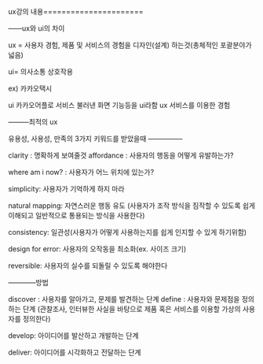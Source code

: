 ux강의 내용======================

——ux와 ui의 차이

ux = 사용자 경험, 제품 및 서비스의 경험을 디자인(설계) 하는것(총체적인 포괄분야가 넓음)

ui= 의사소통 상호작용


ex) 카카오택시 

ui 카카오어플로 서비스 불러낸 화면 기능등을 ui라함
ux 서비스를 이용한 경험

———최적의 ux

유용성, 사용성, 만족의 3가지 키워드를 받았을때
—————

clarity : 명확하게 보여줄것
affordance : 사용자의 행동을 어떻게 유발하는가?

where am i now? : 사용자가 어느 위치에 있는가?

simplicity: 사용자가 기억하게 하지 마라

natural mapping: 자연스러운 행동 유도 (사용자가 조작 방식을 짐작할 수 있도록 쉽게 이해되고 일반적으로 통용되는 방식을 사용한다)

consistency: 일관성(사용자가 어떻게 사용하는지를 쉽게 인지할 수 있게 하기위함)

design for error: 사용자의 오작동을 최소화(ex. 사이즈 크기)

reversible: 사용자의 실수를 되돌릴 수 있도록 해야한다


————방법

discover : 사용자를 알아가고, 문제를 발견하는 단계
define : 사용자와 문제점을 정의하는 단계 (관찰조사, 인터뷰한 사실을 바탕으로 제품 혹은 서비스를 이용할 가상의 사용자를 정의한다)

develop: 아이디어를 발산하고 개발하는 단계

deliver: 아이디어를 시각화하고 전달하는 단계
